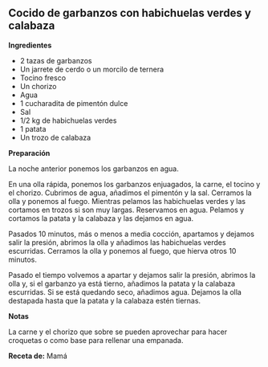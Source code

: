 ## Cocido de garbanzos con habichuelas verdes y calabaza

**Ingredientes**

- 2 tazas de garbanzos
- Un jarrete de cerdo o un morcilo de ternera
- Tocino fresco
- Un chorizo
- Agua
- 1 cucharadita de pimentón dulce
- Sal
- 1/2 kg de habichuelas verdes
- 1 patata
- Un trozo de calabaza

**Preparación**

La noche anterior ponemos los garbanzos en agua.

En una olla rápida, ponemos los garbanzos enjuagados, la carne, el tocino y el chorizo. Cubrimos de agua, añadimos el pimentón y la sal. Cerramos la olla y ponemos al fuego. Mientras pelamos las habichuelas verdes y las cortamos en trozos si son muy largas. Reservamos en agua. Pelamos y cortamos la patata y la calabaza y las dejamos en agua.

Pasados 10 minutos, más o menos a media cocción, apartamos y dejamos salir la presión, abrimos la olla y añadimos las habichuelas verdes escurridas. Cerramos la olla y ponemos al fuego, que hierva otros 10 minutos.

Pasado el tiempo volvemos a apartar y dejamos salir la presión, abrimos la olla y, si el garbanzo ya está tierno, añadimos la patata y la calabaza escurridas. Si se está quedando seco, añadimos agua. Dejamos la olla destapada hasta que la patata y la calabaza estén tiernas.

**Notas**

La carne y el chorizo que sobre se pueden aprovechar para hacer croquetas o como base para rellenar una empanada.

**Receta de:** Mamá
